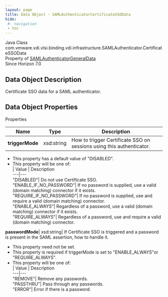 ```yaml
---
layout: page
title: Data Object - SAMLAuthenticatorCertificateSSOData
hide:
 #- navigation
 - toc
---
```






Java Class
    com.vmware.vdi.vlsi.binding.vdi.infrastructure.SAMLAuthenticator.CertificateSSOData  
Property of
     [SAMLAuthenticatorGeneralData](vdi.infrastructure.SAMLAuthenticator.GeneralData.md#field_detail)  
Since 
    Horizon 7.0

## Data Object Description 

Certificate SSO data for a SAML authenticator. 

## Data Object Properties

Properties

Name |  Type |  Description   
---|---|---  
**triggerMode**|  xsd:string|  How to trigger Certificate SSO on sessions using this authenticator.   


  * This property has a default value of "DISABLED".
  * This property will be one of:  
|  Value |  Description   
---|---  
"DISABLED"| Do not use Certificate SSO.  
"ENABLE_IF_NO_PASSWORD"| If no password is supplied, use a valid (domain matching) connector if it exists.  
"REQUIRE_IF_NO_PASSWORD"| If no password is supplied, use and require a valid (domain matching) connector.  
"ENABLE_ALWAYS"| Regardless of a password, use a valid (domain matching) connector if it exists.  
"REQUIRE_ALWAYS"| Regardless of a password, use and require a valid (domain matching) connector.  

  
**passwordMode**|  xsd:string|  If Certificate SSO is triggered and a password is present in the SAML assertion, how to handle it.   


 * This property need not be set.
  * This property is required if triggerMode is set to "ENABLE_ALWAYS"or "REQUIRE_ALWAYS".
  * This property will be one of:  
|  Value |  Description   
---|---  
"REMOVE"| Remove any passwords.  
"PASSTHRU"| Pass through any passwords.  
"ERROR"| Error if there is a password.  

  
  

  


